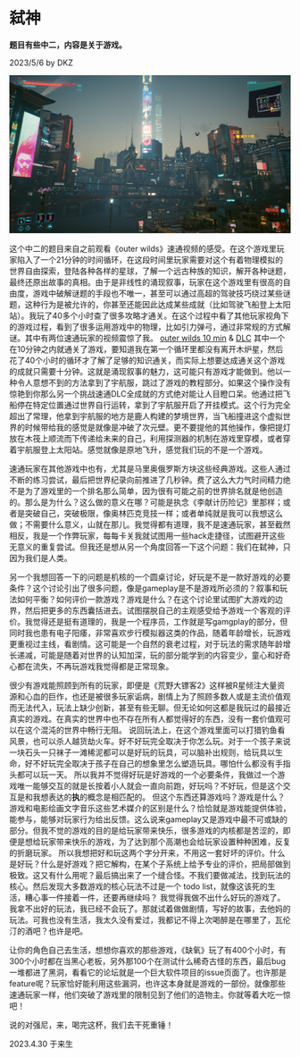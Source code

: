 # 弑神

**题目有些中二，内容是关于游戏。**

2023/5/6 by DKZ

![](blogImg/2077.png)



这个中二的题目来自之前观看《outer wilds》速通视频的感受。在这个游戏里玩家陷入了一个21分钟的时间循环，在这段时间里玩家需要对这个有着物理模拟的世界自由探索，登陆各种各样的星球，了解一个远古种族的知识，解开各种谜题，最终还原出故事的真相。由于是非线性的涌现叙事，玩家在这个游戏里有很高的自由度，游戏中破解谜题的手段也不唯一，甚至可以通过高超的驾驶技巧绕过某些谜题，这种行为是被允许的，你甚至还能因此达成某些成就（比如驾驶飞船登上太阳站）。我玩了40多个小时查了很多攻略才通关。在这个过程中看了其他玩家视角下的游戏过程，看到了很多运用游戏中的物理，比如引力弹弓，通过非常规的方式解谜。其中有两位速通玩家的视频震惊了我。
[outer wilds 10 min](https://www.youtube.com/watch?v=ZIK2uceHow8) &
[DLC](https://www.youtube.com/watch?v=4nx0ObymG7A)
其中一个在10分钟之内就通关了游戏，要知道我在第一个循环里都没有离开木炉星，然后花了40个小时的循环才了解了足够的知识通关，而实际上想要达成通关这个游戏的成就只需要十分钟。这就是涌现叙事的魅力，这可能只有游戏才能做到。他以一种令人意想不到的方法拿到了宇航服，跳过了游戏的教程部分。如果这个操作没有惊艳到你那么另一个挑战速通DLC全成就的方式绝对能让人目瞪口呆。他通过把飞船停在特定位置通过世界自行运转，拿到了宇航服开启了开挂模式。这个行为完全超出了常理，他拿到宇航服的地方是鹿人构建的梦境世界，当飞船撞进这个虚拟世界的时候带给我的感觉是就像是冲破了次元壁。更不要提他的其他操作，像把提灯放在木筏上顺流而下传递给未来的自己，利用探测器的机制在游戏里穿模，或者穿着宇航服登上太阳站。感觉就像是原地飞升，感觉我们玩的不是一个游戏。

速通玩家在其他游戏中也有，尤其是马里奥俄罗斯方块这些经典游戏。这些人通过不断的练习尝试，最后把世界纪录向前推进了几秒钟。费了这么大力气时间精力绝不是为了游戏里的一个排名那么简单，因为很有可能之前的世界排名就是他创造的。那么是为什么？这么做的意义在哪？可能是执念《李献计历险记》里那样；或者是突破自己，突破极限，像奥林匹克竞技一样；或者单纯就是我可以我想这么做；不需要什么意义，山就在那儿。我觉得都有道理，我不是速通玩家，甚至截然相反，我是一个作弊玩家，每每卡关我就试图用一些hack走捷径，试图避开这些无意义的重复尝试。但我还是想从另一个角度回答一下这个问题：我们在弑神，只因为我们是人类。

另一个我想回答一下的问题是机核的一个圆桌讨论，好玩是不是一款好游戏的必要条件？这个讨论引出了很多问题，像是gameplay是不是游戏所必须的？叙事和玩法如何平衡？如何评价一款游戏？游戏是什么？在这个讨论里试图扩大游戏的边界，然后把更多的东西囊括进去。试图摆脱自己的主观感受给予游戏一个客观的评价。我觉得还是挺有道理的，我是一个程序员，工作就是写gamgplay的部分，但同时我也患有电子阳痿，非常喜欢步行模拟器这类的作品，随着年龄增长，玩游戏更重视过主线，看剧情。这可能是一个自然的衰老过程，对于玩法的需求随年龄增长递减，可能是随着对世界的认知加深，玩的部分能学到的内容变少，童心和好奇心都在流失，不再玩游戏我觉得都是正常现象。

很少有游戏能照顾到所有的玩家，即便是《荒野大镖客2》这样被R星倾注大量资源和心血的巨作，也还是被很多玩家诟病，剧情上为了照顾多数人或是主流价值观而无法代入，玩法上缺少创新，甚至有些无聊。但无论如何这都是我玩过的最接近真实的游戏。在真实的世界中也不存在所有人都觉得好的东西，没有一套价值观可以在这个混沌的世界中畅行无阻。
说回玩法上，在这个游戏里面可以打猎钓鱼看风景，也可以杀人越货劫火车。好不好玩完全取决于你怎么玩。对于一个孩子来说一块石头一只袜子一滩稀泥都可以是好玩的玩具，可以脑补出规则，给玩具以生命，好不好玩完全取决于孩子在自己的想象里怎么塑造玩具。哪怕什么都没有手指头都可以玩一天。
所以我并不觉得好玩是好游戏的一个必要条件，我做过一个游戏唯一能够交互的就是长按着小人就会一直向前跑，好玩吗？不好玩，但是这个交互是和我想表达的**执**的概念是相匹配的。
但这个东西还算游戏吗？游戏是什么？游戏和电影绘画文字音乐这些艺术媒介的区别是什么？恰恰就是游戏能提供体验，能参与，能够对玩家行为给出反馈。这么说来gameplay又是游戏中最不可或缺的部分。但我不觉的游戏的目的是给玩家带来快乐，很多游戏的内核都是苦涩的，即便是想给玩家带来快乐的游戏，为了达到那个高潮也会给玩家设置种种困难，反复的折磨玩家。
所以我想把好和玩这两个字分开来，不用这一套好坏的评价。什么是好玩？什么是好游戏？把它解构，在某个子系统上给予专业的评价，把局部做到极致。这又有什么用呢？最后搞出来了一个缝合怪。不我们要做减法，找到玩法的核心。然后发现大多数游戏的核心玩法不过是一个 todo list，就像这该死的生活，糟心事一件接着一件，还要再继续吗？
我觉得我做不出什么好玩的游戏了。我拿不出好的玩法，我已经不会玩了。那就试着做做剧情，写好的故事，去他妈的玩法。可我也没有生活，我太久没有爱过，我都记不得上次喝醉是在哪里了，瓦伦汀的酒吧？也许是吧。

让你的角色自己去生活，想想你喜欢的那些游戏，《缺氧》玩了有400个小时，有300个小时都在当黑心老板，另外那100个在测试什么稀奇古怪的东西，最后bug一堆都进了黑洞，看看它的论坛就是一个巨大软件项目的issue页面了。也许那是feature呢？玩家恰好能利用这些漏洞，也许这本身就是游戏的一部份。就像那些速通玩家一样，他们突破了游戏里的限制见到了他们的造物主。你就等着大吃一惊吧！

说的对强尼，来，喝完这杯，我们去干死重锤！

2023.4.30 于来生
